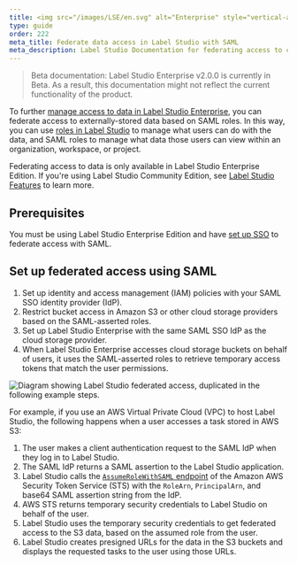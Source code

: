 ```yaml
---
title: <img src="/images/LSE/en.svg" alt="Enterprise" style="vertical-align:middle"/> Federate access to data in Label Studio using SAML roles
type: guide
order: 222
meta_title: Federate data access in Label Studio with SAML
meta_description: Label Studio Documentation for federating access to cloud storage using SAML roles to secure your machine learning and data science projects. 
---
```


> Beta documentation: Label Studio Enterprise v2.0.0 is currently in Beta. As a result, this documentation might not reflect the current functionality of the product.

To further [manage access to data in Label Studio Enterprise](security.html), you can federate access to externally-stored data based on SAML roles. In this way, you can use [roles in Label Studio](manage_users.html) to manage what users can do with the data, and SAML roles to manage what data those users can view within an organization, workspace, or project.

<div class="enterprise"><p>
Federating access to data is only available in Label Studio Enterprise Edition. If you're using Label Studio Community Edition, see <a href="label_studio_compare.html">Label Studio Features</a> to learn more.
</p></div>

## Prerequisites

You must be using Label Studio Enterprise Edition and have [set up SSO](auth_setup.html) to federate access with SAML.

## Set up federated access using SAML

1. Set up identity and access management (IAM) policies with your SAML SSO identity provider (IdP).
2. Restrict bucket access in Amazon S3 or other cloud storage providers based on the SAML-asserted roles.
3. Set up Label Studio Enterprise with the same SAML SSO IdP as the cloud storage provider.
4. When Label Studio Enterprise accesses cloud storage buckets on behalf of users, it uses the SAML-asserted roles to retrieve temporary access tokens that match the user permissions.

<img src="/images/LSE/LSE-federated-access-diagram.png" alt="Diagram showing Label Studio federated access, duplicated in the following example steps."/>

For example, if you use an AWS Virtual Private Cloud (VPC) to host Label Studio, the following happens when a user accesses a task stored in AWS S3:
1. The user makes a client authentication request to the SAML IdP when they log in to Label Studio.
2. The SAML IdP returns a SAML assertion to the Label Studio application.
3. Label Studio calls the [`AssumeRoleWithSAML` endpoint](https://docs.aws.amazon.com/STS/latest/APIReference/API_AssumeRoleWithSAML.html) of the Amazon AWS Security Token Service (STS) with the `RoleArn`, `PrincipalArn`, and base64 SAML assertion string from the IdP.
4. AWS STS returns temporary security credentials to Label Studio on behalf of the user. 
5. Label Studio uses the temporary security credentials to get federated access to the S3 data, based on the assumed role from the user. 
6. Label Studio creates presigned URLs for the data in the S3 buckets and displays the requested tasks to the user using those URLs. 

